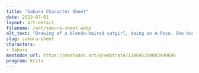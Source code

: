 ```yaml
---
title: "Sakura Character Sheet"
date: 2023-07-01
layout: art-detail
filename: /art/sakura-sheet.webp
alt_text: "Drawing of a blonde-haired catgirl, doing an A-Pose. She has a red crop top and dark leggings."
slug: sakura-sheet
characters:
- Sakura
mastodon_url: https://mastodon.art/@redstrate/110646304883440696
program: Krita
---
```

